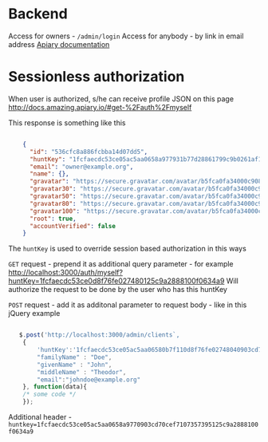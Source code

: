 Backend
=============================


Access for owners - `/admin/login`
Access for anybody - by link in email address
[Apiary documentation](http://docs.amazing.apiary.io/)


Sessionless authorization
=============================

When user is authorized, s/he can receive profile JSON on this page
http://docs.amazing.apiary.io/#get-%2Fauth%2Fmyself

This response is something like this

```json

    {
      "id": "536cfc8a886fcbba14d07dd5",
      "huntKey": "1fcfaecdc53ce05ac5aa0658a977931b77d28861799c9b0261af1d83d713d2ea910b7f110d8f76fe02748040903cd70cef7107357395125c9a2888100f0634a9",
      "email": "owner@example.org",
      "name": {},
      "gravatar": "https://secure.gravatar.com/avatar/b5fca0fa34000c908d46313ed1d737e0.jpg?s=80&d=wavatar&r=g",
      "gravatar30": "https://secure.gravatar.com/avatar/b5fca0fa34000c908d46313ed1d737e0.jpg?s=30&d=wavatar&r=g",
      "gravatar50": "https://secure.gravatar.com/avatar/b5fca0fa34000c908d46313ed1d737e0.jpg?s=50&d=wavatar&r=g",
      "gravatar80": "https://secure.gravatar.com/avatar/b5fca0fa34000c908d46313ed1d737e0.jpg?s=80&d=wavatar&r=g",
      "gravatar100": "https://secure.gravatar.com/avatar/b5fca0fa34000c908d46313ed1d737e0.jpg?s=100&d=wavatar&r=g",
      "root": true,
      "accountVerified": false
    }

```

The `huntKey` is used to override session based authorization in this ways

`GET` request - prepend it as additional query parameter - for example
[http://localhost:3000/auth/myself?huntKey=1fcfaecdc53ce0d8f76fe027480125c9a2888100f0634a9](http://localhost:3000/auth/myself?huntKey=1fcfaecdc53ce0d8f76fe027480125c9a2888100f0634a9)
Will authorize the request to be done by the user who has this huntKey

`POST` request - add it as additonal parameter to request body - like in this jQuery example

```javascript

   $.post('http://localhost:3000/admin/clients`,
    {
        'huntKey':'1fcfaecdc53ce05ac5aa06580b7f110d8f76fe02748040903cd70cef7107357395125c9a2888100f0634a9',
        "familyName" : "Doe",
        "givenName" : "John",
        "middleName" : "Theodor",
        "email":"johndoe@example.org"
    }, function(data){
    /* some code */
    });

```

Additional header - `huntkey=1fcfaecdc53ce05ac5aa0658a9770903cd70cef7107357395125c9a2888100f0634a9`

